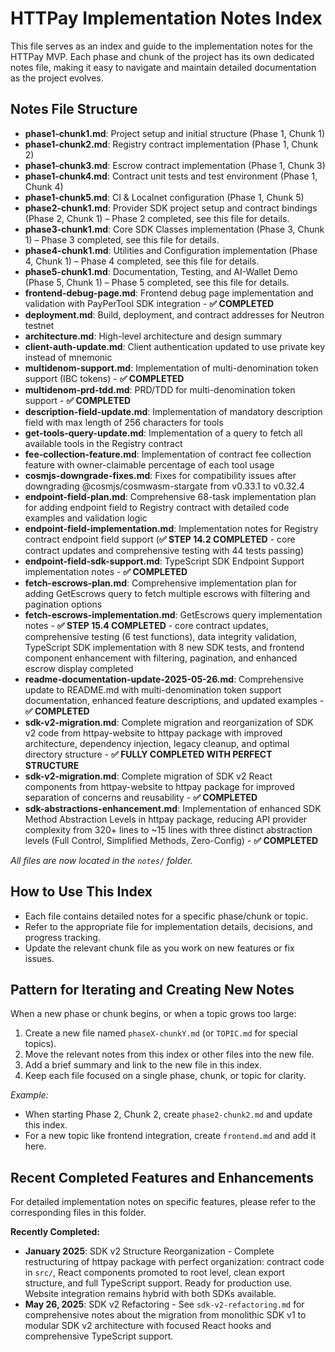 # HTTPay Implementation Notes Index

This file serves as an index and guide to the implementation notes for the HTTPay MVP. Each phase and chunk of the project has its own dedicated notes file, making it easy to navigate and maintain detailed documentation as the project evolves.

## Notes File Structure

- **phase1-chunk1.md**: Project setup and initial structure (Phase 1, Chunk 1)
- **phase1-chunk2.md**: Registry contract implementation (Phase 1, Chunk 2)
- **phase1-chunk3.md**: Escrow contract implementation (Phase 1, Chunk 3)
- **phase1-chunk4.md**: Contract unit tests and test environment (Phase 1, Chunk 4)
- **phase1-chunk5.md**: CI & Localnet configuration (Phase 1, Chunk 5)
- **phase2-chunk1.md**: Provider SDK project setup and contract bindings (Phase 2, Chunk 1) – Phase 2 completed, see this file for details.
- **phase3-chunk1.md**: Core SDK Classes implementation (Phase 3, Chunk 1) – Phase 3 completed, see this file for details.
- **phase4-chunk1.md**: Utilities and Configuration implementation (Phase 4, Chunk 1) – Phase 4 completed, see this file for details.
- **phase5-chunk1.md**: Documentation, Testing, and AI-Wallet Demo (Phase 5, Chunk 1) – Phase 5 completed, see this file for details.
- **frontend-debug-page.md**: Frontend debug page implementation and validation with PayPerTool SDK integration - **✅ COMPLETED**
- **deployment.md**: Build, deployment, and contract addresses for Neutron testnet
- **architecture.md**: High-level architecture and design summary
- **client-auth-update.md**: Client authentication updated to use private key instead of mnemonic
- **multidenom-support.md**: Implementation of multi-denomination token support (IBC tokens) - **✅ COMPLETED**
- **multidenom-prd-tdd.md**: PRD/TDD for multi-denomination token support - **✅ COMPLETED**
- **description-field-update.md**: Implementation of mandatory description field with max length of 256 characters for tools
- **get-tools-query-update.md**: Implementation of a query to fetch all available tools in the Registry contract
- **fee-collection-feature.md**: Implementation of contract fee collection feature with owner-claimable percentage of each tool usage
- **cosmjs-downgrade-fixes.md**: Fixes for compatibility issues after downgrading @cosmjs/cosmwasm-stargate from v0.33.1 to v0.32.4
- **endpoint-field-plan.md**: Comprehensive 68-task implementation plan for adding endpoint field to Registry contract with detailed code examples and validation logic
- **endpoint-field-implementation.md**: Implementation notes for Registry contract endpoint field support (**✅ STEP 14.2 COMPLETED** - core contract updates and comprehensive testing with 44 tests passing)
- **endpoint-field-sdk-support.md**: TypeScript SDK Endpoint Support implementation notes - **✅ COMPLETED**
- **fetch-escrows-plan.md**: Comprehensive implementation plan for adding GetEscrows query to fetch multiple escrows with filtering and pagination options
- **fetch-escrows-implementation.md**: GetEscrows query implementation notes - **✅ STEP 15.4 COMPLETED** - core contract updates, comprehensive testing (6 test functions), data integrity validation, TypeScript SDK implementation with 8 new SDK tests, and frontend component enhancement with filtering, pagination, and enhanced escrow display completed
- **readme-documentation-update-2025-05-26.md**: Comprehensive update to README.md with multi-denomination token support documentation, enhanced feature descriptions, and updated examples - **✅ COMPLETED**
- **sdk-v2-migration.md**: Complete migration and reorganization of SDK v2 code from httpay-website to httpay package with improved architecture, dependency injection, legacy cleanup, and optimal directory structure - **✅ FULLY COMPLETED WITH PERFECT STRUCTURE**
- **sdk-v2-migration.md**: Complete migration of SDK v2 React components from httpay-website to httpay package for improved separation of concerns and reusability - **✅ COMPLETED**
- **sdk-abstractions-enhancement.md**: Implementation of enhanced SDK Method Abstraction Levels in httpay package, reducing API provider complexity from 320+ lines to ~15 lines with three distinct abstraction levels (Full Control, Simplified Methods, Zero-Config) - **✅ COMPLETED**

_All files are now located in the `notes/` folder._

## How to Use This Index
- Each file contains detailed notes for a specific phase/chunk or topic.
- Refer to the appropriate file for implementation details, decisions, and progress tracking.
- Update the relevant chunk file as you work on new features or fix issues.

## Pattern for Iterating and Creating New Notes

When a new phase or chunk begins, or when a topic grows too large:
1. Create a new file named `phaseX-chunkY.md` (or `TOPIC.md` for special topics).
2. Move the relevant notes from this index or other files into the new file.
3. Add a brief summary and link to the new file in this index.
4. Keep each file focused on a single phase, chunk, or topic for clarity.

_Example:_
- When starting Phase 2, Chunk 2, create `phase2-chunk2.md` and update this index.
- For a new topic like frontend integration, create `frontend.md` and add it here.

## Recent Completed Features and Enhancements

For detailed implementation notes on specific features, please refer to the corresponding files in this folder.

**Recently Completed:**
- **January 2025**: SDK v2 Structure Reorganization - Complete restructuring of httpay package with perfect organization: contract code in `src/`, React components promoted to root level, clean export structure, and full TypeScript support. Ready for production use. Website integration remains hybrid with both SDKs available.
- **May 26, 2025**: SDK v2 Refactoring - See `sdk-v2-refactoring.md` for comprehensive notes about the migration from monolithic SDK v1 to modular SDK v2 architecture with focused React hooks and comprehensive TypeScript support.
